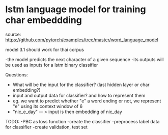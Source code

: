 # lstm language model for training char embeddding
source: https://github.com/pytorch/examples/tree/master/word_language_model


model 3.1 should work for thai corpus

-the model predicts the next character of a given sequence
-its outputs will be used as inputs for a lstm binary classifier

Questions:
- What will be the input for the classifier? (last hidden layer or char embedding?)
- input and output data for classifier? and how to represent them
- eg. we want to predict whether "e" a word ending or not, we represent "e" using its context window of 6
- "nic_e_day" -- > input is then embedding of nic_day

TODO:
-PBC as loss function
-create the classifier
-preprocess label data for classifier
-create validation, test set

